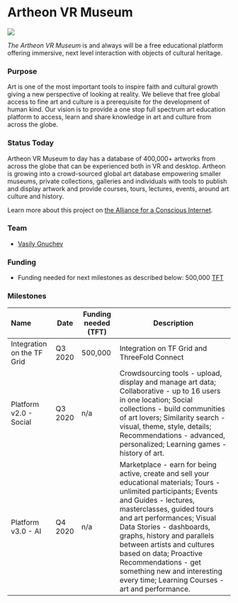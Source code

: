 # Artheon VR Museum

![](https://www.consciousinternet.org/threefold/info/projects/artheon/artheon.jpg)

*The Artheon VR Museum* is and always will be a free educational platform offering immersive, next level interaction with objects of cultural heritage.

### Purpose

Art is one of the most important tools to inspire faith and cultural growth giving a new perspective of looking at reality. We believe that free global access to fine art and culture is a prerequisite for the development of human kind. Our vision is to provide a one stop full spectrum art education platform to access, learn and share knowledge in art and culture from across the globe.

### Status Today

Artheon VR Museum to day has a database of 400,000+ artworks from across the globe that can be experienced both in VR and desktop. Artheon is growing into a crowd-sourced global art database empowering smaller museums, private collections, galleries and individuals with tools to publish and display artwork and provide courses, tours, lectures, events, around art culture and history.

Learn more about this project on [the Alliance for a Conscious Internet](https://www.consciousinternet.org/index.html#/projects/artheon).

### Team

- [Vasily Gnuchev](https://www.consciousinternet.org/#/people/vasily_gnuchev)

### Funding

- Funding needed for next milestones as described below: 500,000 [TFT](threefold__threefold_token)

### Milestones

| Name         | Date   | Funding needed (TFT) | Description
|:-------------|--------|-------------|-----------------|
| Integration on the TF Grid | Q3 2020 | 500,000 | Integration on TF Grid and ThreeFold Connect |
| Platform v2.0 - Social | Q3 2020 | n/a | Crowdsourcing tools - upload, display and manage art data; Collaborative - up to 16 users in one location; Social collections - build communities of art lovers; Similarity search - visual, theme, style, details; Recommendations - advanced, personalized; Learning games - history of art. |
| Platform v3.0 - AI | Q4 2020 | n/a | Marketplace - earn for being active, create and sell your educational materials; Tours - unlimited participants; Events and Guides - lectures, masterclasses, guided tours and art performances; Visual Data Stories - dashboards, graphs, history and parallels between artists and cultures based on data; Proactive Recommendations - get something new and interesting every time; Learning Courses - art and performance. |